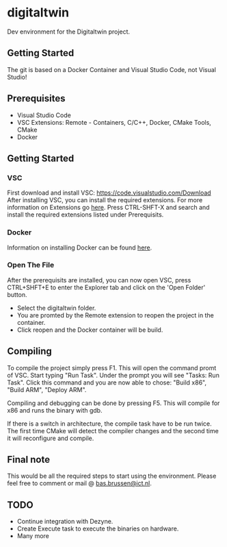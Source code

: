 # digitaltwin
 Dev environment for the Digitaltwin project.

## Getting Started

The git is based on a Docker Container and Visual Studio Code, not Visual Studio! 

## Prerequisites

- Visual Studio Code
- VSC Extensions: Remote - Containers, C/C++, Docker, CMake Tools, CMake
- Docker


## Getting Started
### VSC
First download and install VSC: https://code.visualstudio.com/Download
After installing VSC, you can install the required extensions.
For more information on Extensions go [here](https://code.visualstudio.com/docs/editor/extension-gallery).
Press CTRL-SHFT-X and search and install the required extensions listed under Prerequisits.

### Docker
Information on installing Docker can be found [here](https://docs.docker.com/docker-for-windows/install/).

### Open The File
After the prerequisits are installed, you can now open VSC, press CTRL+SHFT+E to enter the Explorer tab and click on the 'Open Folder' button. 
- Select the digitaltwin folder.
- You are promted by the Remote extension to reopen the project in the container.
- Click reopen and the Docker container will be build.

## Compiling
To compile the project simply press F1. This will open the command promt of VSC. Start typing "Run Task". Under the prompt you will see "Tasks: Run Task". Click this command and you are now able to chose: "Build x86", "Build ARM", "Deploy ARM".

Compiling and debugging can be done by pressing F5. This will compile for x86 and runs the binary with gdb.

If there is a switch in architecture, the compile task have to be run twice. The first time CMake will detect the compiler changes and the second time it will reconfigure and compile.

## Final note
This would be all the required steps to start using the environment. Please feel free to comment or mail @ bas.brussen@ict.nl.

## TODO
- Continue integration with Dezyne.
- Create Execute task to execute the binaries on hardware.
- Many more

